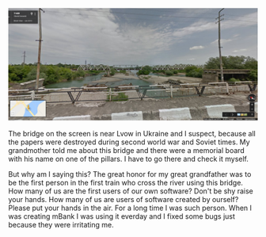 
![](resources/img/most.png)

<aside class="notes">
The bridge on the screen is near Lvow in Ukraine and I suspect, because all the papers were destroyed during second world war and Soviet times. My grandmother told me about this bridge and there were a memorial board with his name on one of the pillars. I have to go there and check it myself.

But why am I saying this? The great honor for my great grandfather was to be the first person in the first train who cross the river using this bridge. How many of us are the first users of our own software? Don't be shy raise your hands. How many of us are users of software created by ourself? Please put your hands in the air. For a long time I was such person. When I was creating mBank I was using it everday and I fixed some bugs just because they were irritating me.
</aside>
